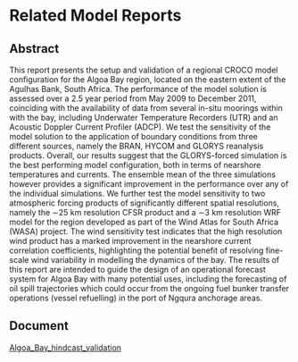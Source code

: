 # Related Model Reports

## Abstract

This report presents the setup and validation of a regional CROCO model configuration for the Algoa Bay region, located on the eastern extent of the Agulhas Bank, South Africa. The performance of the model solution is assessed over a 2.5 year period from May 2009 to December 2011, coinciding with the availability of data from several in-situ moorings within with the bay, including Underwater Temperature Recorders (UTR) and an Acoustic Doppler Current Profiler (ADCP). We test the sensitivity of the model solution to the application of boundary conditions from three different sources, namely the BRAN, HYCOM and GLORYS reanalysis products. Overall, our results suggest that the GLORYS-forced simulation is the best performing model configuration, both in terms of nearshore temperatures and currents. The ensemble mean of the three simulations however provides a significant improvement in the performance over any of the individual simulations. We further test the model sensitivity to two atmospheric forcing products of significantly different spatial resolutions, namely the ∼25 km resolution CFSR product and a ∼3 km resolution WRF model for the region developed as part of the Wind Atlas for South Africa (WASA) project. The wind sensitivity test indicates that the high resolution wind product has a marked improvement in the nearshore current correlation coefficients, highlighting the potential benefit of resolving fine-scale wind variability in modelling the dynamics of the bay. The results of this report are intended to guide the design of an operational forecast system for Algoa Bay with many potential uses, including the forecasting of oil spill trajectories which could occur from the ongoing fuel bunker transfer operations (vessel refuelling) in the port of Ngqura anchorage areas.

## Document

[Algoa_Bay_hindcast_validation](/notes/related-papers/Algoa_Bay_hindcast_validation.pdf 'Algoa_Bay_hindcast_validation')
